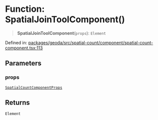 # Function: SpatialJoinToolComponent()

> **SpatialJoinToolComponent**(`props`): `Element`

Defined in: [packages/geoda/src/spatial-count/component/spatial-count-component.tsx:113](https://github.com/GeoDaCenter/openassistant/blob/a9f2271d1019f6c25c10dd4b3bdb64fcf16999b2/packages/geoda/src/spatial-count/component/spatial-count-component.tsx#L113)

## Parameters

### props

[`SpatialCountComponentProps`](../type-aliases/SpatialCountComponentProps.md)

## Returns

`Element`
